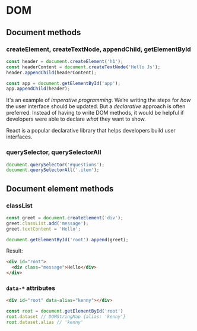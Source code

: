 # DOM

## Document methods

### createElement, createTextNode, appendChild, getElementById

```js
const header = document.createElement('h1');
const headerContent = document.createTextNode('Hello Js');
header.appendChild(headerContent);

const app = document.getElementById('app');
app.appendChild(header);
```

It's an example of *imperative programming*. We’re writing the steps for *how* the user interface should be updated. 
But a *declarative* approach is often preferred. Instead of having to write DOM methods, 
it would be helpful if developers were able to declare *what* they want to show.

React is a popular declarative library that helps developers build user interfaces.

### querySelector, querySelectorAll

```js
document.querySelector('#questions');
document.querySelectorAll('.item');
```

## Document element methods

### classList

```js
const greet = document.createElement('div');
greet.classList.add('message');
greet.textContent = 'Hello';

document.getElementById('root').append(greet);
```

Result:

```html
<div id="root">
  <div class="message">Hello</div>
</div>
```

### `data-*` attributes

```html
<div id="root" data-alias="kenny"></div>
```
```js
const root = document.getElementById('root')
root.dataset // DOMStringMap {alias: 'kenny'}
root.dataset.alias // 'kenny'
```
